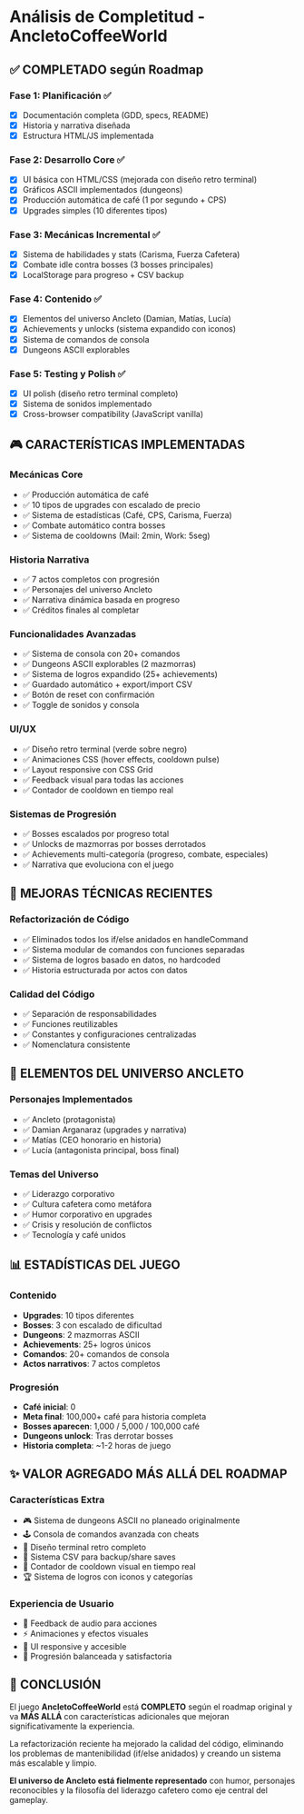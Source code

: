 # Análisis de Completitud - AncletoCoffeeWorld

## ✅ COMPLETADO según Roadmap

### Fase 1: Planificación ✅
- [x] Documentación completa (GDD, specs, README)
- [x] Historia y narrativa diseñada
- [x] Estructura HTML/JS implementada

### Fase 2: Desarrollo Core ✅  
- [x] UI básica con HTML/CSS (mejorada con diseño retro terminal)
- [x] Gráficos ASCII implementados (dungeons)
- [x] Producción automática de café (1 por segundo + CPS)
- [x] Upgrades simples (10 diferentes tipos)

### Fase 3: Mecánicas Incremental ✅
- [x] Sistema de habilidades y stats (Carisma, Fuerza Cafetera)
- [x] Combate idle contra bosses (3 bosses principales)
- [x] LocalStorage para progreso + CSV backup

### Fase 4: Contenido ✅
- [x] Elementos del universo Ancleto (Damian, Matías, Lucía)
- [x] Achievements y unlocks (sistema expandido con iconos)
- [x] Sistema de comandos de consola
- [x] Dungeons ASCII explorables

### Fase 5: Testing y Polish ✅
- [x] UI polish (diseño retro terminal completo)
- [x] Sistema de sonidos implementado
- [x] Cross-browser compatibility (JavaScript vanilla)

## 🎮 CARACTERÍSTICAS IMPLEMENTADAS

### Mecánicas Core
- ✅ Producción automática de café
- ✅ 10 tipos de upgrades con escalado de precio
- ✅ Sistema de estadísticas (Café, CPS, Carisma, Fuerza)
- ✅ Combate automático contra bosses
- ✅ Sistema de cooldowns (Mail: 2min, Work: 5seg)

### Historia Narrativa
- ✅ 7 actos completos con progresión
- ✅ Personajes del universo Ancleto
- ✅ Narrativa dinámica basada en progreso
- ✅ Créditos finales al completar

### Funcionalidades Avanzadas
- ✅ Sistema de consola con 20+ comandos
- ✅ Dungeons ASCII explorables (2 mazmorras)
- ✅ Sistema de logros expandido (25+ achievements)
- ✅ Guardado automático + export/import CSV
- ✅ Botón de reset con confirmación
- ✅ Toggle de sonidos y consola

### UI/UX
- ✅ Diseño retro terminal (verde sobre negro)
- ✅ Animaciones CSS (hover effects, cooldown pulse)
- ✅ Layout responsive con CSS Grid
- ✅ Feedback visual para todas las acciones
- ✅ Contador de cooldown en tiempo real

### Sistemas de Progresión
- ✅ Bosses escalados por progreso total
- ✅ Unlocks de mazmorras por bosses derrotados
- ✅ Achievements multi-categoría (progreso, combate, especiales)
- ✅ Narrativa que evoluciona con el juego

## 🔧 MEJORAS TÉCNICAS RECIENTES

### Refactorización de Código
- ✅ Eliminados todos los if/else anidados en handleCommand
- ✅ Sistema modular de comandos con funciones separadas
- ✅ Sistema de logros basado en datos, no hardcoded
- ✅ Historia estructurada por actos con datos

### Calidad del Código
- ✅ Separación de responsabilidades
- ✅ Funciones reutilizables
- ✅ Constantes y configuraciones centralizadas
- ✅ Nomenclatura consistente

## 🎯 ELEMENTOS DEL UNIVERSO ANCLETO

### Personajes Implementados
- ✅ Ancleto (protagonista)
- ✅ Damian Arganaraz (upgrades y narrativa)
- ✅ Matías (CEO honorario en historia)
- ✅ Lucía (antagonista principal, boss final)

### Temas del Universo
- ✅ Liderazgo corporativo
- ✅ Cultura cafetera como metáfora
- ✅ Humor corporativo en upgrades
- ✅ Crisis y resolución de conflictos
- ✅ Tecnología y café unidos

## 📊 ESTADÍSTICAS DEL JUEGO

### Contenido
- **Upgrades**: 10 tipos diferentes
- **Bosses**: 3 con escalado de dificultad
- **Dungeons**: 2 mazmorras ASCII
- **Achievements**: 25+ logros únicos
- **Comandos**: 20+ comandos de consola
- **Actos narrativos**: 7 actos completos

### Progresión
- **Café inicial**: 0
- **Meta final**: 100,000+ café para historia completa
- **Bosses aparecen**: 1,000 / 5,000 / 100,000 café
- **Dungeons unlock**: Tras derrotar bosses
- **Historia completa**: ~1-2 horas de juego

## ✨ VALOR AGREGADO MÁS ALLÁ DEL ROADMAP

### Características Extra
- 🎮 Sistema de dungeons ASCII no planeado originalmente
- 🕹️ Consola de comandos avanzada con cheats
- 🎨 Diseño terminal retro completo
- 📁 Sistema CSV para backup/share saves
- 🔄 Contador de cooldown visual en tiempo real
- 🏆 Sistema de logros con iconos y categorías

### Experiencia de Usuario
- 🎵 Feedback de audio para acciones
- ⚡ Animaciones y efectos visuales
- 📱 UI responsive y accesible
- 🎯 Progresión balanceada y satisfactoria

## 🎉 CONCLUSIÓN

El juego **AncletoCoffeeWorld** está **COMPLETO** según el roadmap original y va **MÁS ALLÁ** con características adicionales que mejoran significativamente la experiencia. 

La refactorización reciente ha mejorado la calidad del código, eliminando los problemas de mantenibilidad (if/else anidados) y creando un sistema más escalable y limpio.

**El universo de Ancleto está fielmente representado** con humor, personajes reconocibles y la filosofía del liderazgo cafetero como eje central del gameplay.